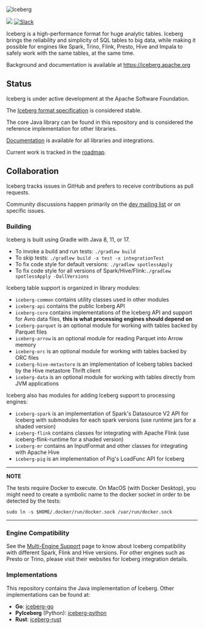 <!--
  - Licensed to the Apache Software Foundation (ASF) under one
  - or more contributor license agreements.  See the NOTICE file
  - distributed with this work for additional information
  - regarding copyright ownership.  The ASF licenses this file
  - to you under the Apache License, Version 2.0 (the
  - "License"); you may not use this file except in compliance
  - with the License.  You may obtain a copy of the License at
  -
  -   http://www.apache.org/licenses/LICENSE-2.0
  -
  - Unless required by applicable law or agreed to in writing,
  - software distributed under the License is distributed on an
  - "AS IS" BASIS, WITHOUT WARRANTIES OR CONDITIONS OF ANY
  - KIND, either express or implied.  See the License for the
  - specific language governing permissions and limitations
  - under the License.
  -->

![Iceberg](https://iceberg.apache.org/docs/latest/img/Iceberg-logo.png)

[![](https://github.com/apache/iceberg/actions/workflows/java-ci.yml/badge.svg)](https://github.com/apache/iceberg/actions/workflows/java-ci.yml)
[![Slack](https://img.shields.io/badge/chat-on%20Slack-brightgreen.svg)](https://apache-iceberg.slack.com/)

Iceberg is a high-performance format for huge analytic tables. Iceberg brings the reliability and simplicity of SQL tables to big data, while making it possible for engines like Spark, Trino, Flink, Presto, Hive and Impala to safely work with the same tables, at the same time.

Background and documentation is available at <https://iceberg.apache.org>


## Status

Iceberg is under active development at the Apache Software Foundation.

The [Iceberg format specification][iceberg-spec] is considered stable.

The core Java library can be found in this repository and is considered the reference implementation for other libraries.

[Documentation][iceberg-docs] is available for all libraries and integrations.

Current work is tracked in the [roadmap][roadmap].

[iceberg-docs]: https://iceberg.apache.org/docs/latest/
[iceberg-spec]: https://iceberg.apache.org/spec
[roadmap]: https://iceberg.apache.org/roadmap/

## Collaboration

Iceberg tracks issues in GitHub and prefers to receive contributions as pull requests.

Community discussions happen primarily on the [dev mailing list][dev-list] or on specific issues.

[dev-list]: mailto:dev@iceberg.apache.org


### Building

Iceberg is built using Gradle with Java 8, 11, or 17.

* To invoke a build and run tests: `./gradlew build`
* To skip tests: `./gradlew build -x test -x integrationTest`
* To fix code style for default versions: `./gradlew spotlessApply`
* To fix code style for all versions of Spark/Hive/Flink:`./gradlew spotlessApply -DallVersions`

Iceberg table support is organized in library modules:

* `iceberg-common` contains utility classes used in other modules
* `iceberg-api` contains the public Iceberg API
* `iceberg-core` contains implementations of the Iceberg API and support for Avro data files, **this is what processing engines should depend on**
* `iceberg-parquet` is an optional module for working with tables backed by Parquet files
* `iceberg-arrow` is an optional module for reading Parquet into Arrow memory
* `iceberg-orc` is an optional module for working with tables backed by ORC files
* `iceberg-hive-metastore` is an implementation of Iceberg tables backed by the Hive metastore Thrift client
* `iceberg-data` is an optional module for working with tables directly from JVM applications

Iceberg also has modules for adding Iceberg support to processing engines:

* `iceberg-spark` is an implementation of Spark's Datasource V2 API for Iceberg with submodules for each spark versions (use runtime jars for a shaded version)
* `iceberg-flink` contains classes for integrating with Apache Flink (use iceberg-flink-runtime for a shaded version)
* `iceberg-mr` contains an InputFormat and other classes for integrating with Apache Hive
* `iceberg-pig` is an implementation of Pig's LoadFunc API for Iceberg

---
**NOTE**

The tests require Docker to execute. On MacOS (with Docker Desktop), you might need to create a symbolic name to the docker socket in order to be detected by the tests:

```
sudo ln -s $HOME/.docker/run/docker.sock /var/run/docker.sock
```
---

### Engine Compatibility

See the [Multi-Engine Support](https://iceberg.apache.org/multi-engine-support/) page to know about Iceberg compatibility with different Spark, Flink and Hive versions.
For other engines such as Presto or Trino, please visit their websites for Iceberg integration details.

### Implementations

This repository contains the Java implementation of Iceberg. Other implementations can be found at:

* **Go**: [iceberg-go](https://github.com/apache/iceberg-go)
* **PyIceberg** (Python): [iceberg-python](https://github.com/apache/iceberg-python)
* **Rust**: [iceberg-rust](https://github.com/apache/iceberg-rust)
